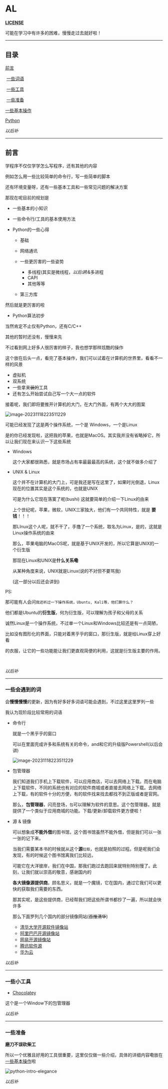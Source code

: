 # AL



**[LICENSE](./LICENSE)**

可能在学习中有许多的困难，慢慢走过去就好啦！



---

## 目录



[前言](##前言)

​	[一些词语](###一些会遇到的词)

​	[一些工具](###一些小工具)

​	[一些准备](###一些准备)

[一些基本操作](./base/index.html)

[Python](./Python/index.html)





*以后补*

----

## 前言



学程序不仅仅学学怎么写程序，还有其他的内容

例如怎么用一些比较简单的命令行，写一些简单的脚本

还有环境变量呀，还有一些基本工具和一些常见问题的解决方案



那现在呢目前的规划是

- 一些基本的小知识
- 一些命令行/工具的基本使用方法

- Python的一些心得

    - 基础
    - 网络通讯
    - 一些更厉害的一些姿势
        - 多线程(其实是微线程，*以后讲*)&多进程
        - CAPI
        - 其他等等

    - 第三方库

然后就是更厉害的啦

- Python算法初步

当然肯定不止仅有Python，还有C/C++

其他的暂时还没有，慢慢来先



不过看到网上好多人很厉害的样子，我也想学那样炫酷的操作

这个放在后头一点，看完了基本操作，我们可以试着在计算机的世界里，看看不一样的风景

- 虚拟机
- 双系统
- 一些拿来~~装的~~工具
- 还有怎么开始尝试自己写一个大一点的软件



接着呢，我们即将要推开计算机的大门，在大门外面，有两个大大的图案

![image-20231118223511229](./resources/intro-gate.png)

可能已经发现了这是两个操作系统，一个是 Windows，一个是Linux

是的你已经发现啦，这把我的苹果，也就是MacOS。其实我并没有省略掉它，所以让我们现在来认识一下这些系统

- Windows

  这个大家都很熟悉，就是市场占有率最最最高的系统，这个就不做多介绍了

- UNIX & Linux

  这个并不在计算机的大门上，可是我还是写在这里了，如果时光倒退，Linux现在的位置其实是这个系统的，也就是UNIX

  可是为什么它现在落寞了呢(bushi) 这就要简单的介绍一下Linux的由来

  上个世纪呢，苹果，微软，UNIX三家独大，他们有一个共同特性，就是 **要钱**！！！

  那LInux这个人呢，就不干了，手撸了一个系统，取名为Linux，是的，这就是Linux操作系统的由来

  那么，苹果电脑的MacOS呢，就是基于UNIX开发的，所以它算是UNIX的一个衍生版

  

  那现在Linux和UNIX是**什么关系嘞**

  从某种角度来说，UNIX就是Linux(说的不对但不要骂我)

  (这一部分以后还会讲到)



PS:

​	那可能有人会问```我还听过一下操作系统，Ubuntu, Kali等，他们算什么？```

​	他们都是Ubuntu的**衍生版**，何为衍生版，可以理解为孩子和父母的关系

​	诚然Linux是一个操作系统，不过单一个Linux和Windows比较还是有一点简陋，

​	比如没有图形化的界面，只能对着黑乎乎的窗口，那衍生版，就是给Linux穿上好看

​	的衣服，让它的一些功能能让我们更直观简便的利用，这就是衍生版主要的作用。

​	

*以后补*

---

### 一些会遇到的词



会**慢慢慢慢**的更新，因为有好多好多词语可能会遇到，不过这里这里罗列一些

我认为现阶段比较常用的词语



- 命令行

  就是一个黑乎乎的窗口

  可以在里面完成许多和系统有关的命令，and和它的升级版Powershell(以后会讲)

  ![image-20231118223511229](./resources/intro-console_pic.png)

  

- 包管理器

  我们知道我们手机上下载软件，可以应用商店，可以去网络上下载。而在电脑上下载软件，不同的系统也有对应的软件商城或者直接去网络上下载。去网络上下载，有的软件十分的方便，有的软件找来找去都找不到正版或者是官网。

  那么，**包管理器**，闪亮登场，```包```可以理解为软件的意思。这个包管理器，就是提供了一个类似于应用商城的功能。下载/更新/卸载软件更方便啦！



- 源 & 镜像

    可以想象成**不能外借**的图书馆，这个图书馆虽然不能外借，但是我们可以一张一张的记下来。

    当我们需要某本书的时候就从这个**源**```拉取```，也就是拍照的过程。但是呢我们会发现，有的时候这个图书馆离我们比较远，

    可能它在大洋彼岸，我们在中国，那我们跑过去跑回来就特别特别慢了。此刻，让我们就以崇高的敬意，感谢国内的

    **各大镜像源提供商**。顾名思义，就是一个魔镜，它在国内，通过它我们可以更快的获取我们需要的东西。

    那其实呢，是这些提供商，已经帮我们把这些所谓书都抄了一遍，所以就会快许多

    那么下面罗列几个国内的部分镜像网站(~~首推清华~~)

    - [清华大学开源软件镜像站](https://mirrors.tuna.tsinghua.edu.cn/)
    - [阿里巴巴开源镜像站](https://developer.aliyun.com/mirror/)
    - [网易开源镜像站](https://mirrors.163.com/)
    - [腾讯软件源](https://mirrors.tencent.com/)
    - [华为云](https://mirrors.huaweicloud.com/home)

    



*以后补*

---

### 一些小工具



- [Chocolatey](https://chocolatey.org/)

这个是一个Window下的包管理器





*以后补*

---

### 一些准备



**磨刀不误砍柴工**

所以一个优雅且好用的工具很重要，这里仅仅做一些介绍，具体的详细内容嘞放在[一些基本操作](./base/index.html)啦

![python-intro-elegance](./resources/python-intro-elegance.jpg)



*以后补*

